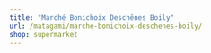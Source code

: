```yaml
---
title: "Marché Bonichoix Deschênes Boily"
url: /matagami/marche-bonichoix-deschenes-boily/
shop: supermarket
---
```

